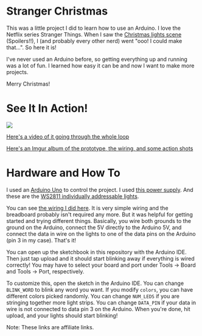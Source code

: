 Stranger Christmas
==================

This was a little project I did to learn how to use an Arduino. I love the Netflix
series Stranger Things. When I saw the [Christmas lights scene](https://www.youtube.com/watch?v=_kn2e-bIlmE) (Spoilers!!),
I (and probably every other nerd) went "ooo! I could make that...". So here it is!

I've never used an Arduino before, so getting everything up and running was a lot of
fun. I learned how easy it can be and now I want to make more projects.

Merry Christmas!

See It In Action!
=================

![](http://i.imgur.com/4oASxrY.jpg)

[Here's a video of it going through the whole loop](https://www.youtube.com/watch?v=kp3BQbfbk-I)

[Here's an Imgur album of the prototype, the wiring, and some action shots](http://imgur.com/a/isnp1)

Hardware and How To
===================

I used an [Arduino Uno](https://www.amazon.com/gp/product/B008GRTSV6?tag=serve01-20)
to control the project. I used [this power supply](https://www.amazon.com/gp/product/B011QGJ8DG?tag=serve01-20).
And these are the [WS2811 individually addressable lights](https://www.amazon.com/gp/product/B01AG923GI?tag=serve01-20).

You can see [the wiring I did here](http://i.imgur.com/Aye0Iks.jpg). It is very 
simple wiring and the breadboard probably isn't required any more. But it was 
helpful for getting started and trying different things. Basically, you wire
both grounds to the ground on the Arduino, connect the 5V directly to the Arduino 
5V, and connect the data in wire on the lights to one of the data pins on the 
Arduino (pin 3 in my case). That's it!

You can open up the sketchbook in this repository with the Arduino IDE. Then just
tap upload and it should start blinking away if everything is wired correctly! You
may have to select your board and port under Tools -> Board and Tools -> Port,
respectively. 

To customize this, open the sketch in the Arduino IDE. You can change `BLINK_WORD`
to blink any word you want. If you modify `colors`, you can have different colors
picked randomly. You can change `NUM_LEDS` if you are stringing together more light
strips. You can change `DATA_PIN` if your data in wire is not connected to data
pin 3 on the Arduino. When you're done, hit upload, and your lights should start
blinking!

Note: These links are affiliate links.
